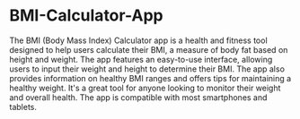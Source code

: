 # BMI-Calculator-App
The BMI (Body Mass Index) Calculator app is a health and fitness tool designed to help users calculate their BMI, a measure of body fat based on height and weight. The app features an easy-to-use interface, allowing users to input their weight and height to determine their BMI. The app also provides information on healthy BMI ranges and offers tips for maintaining a healthy weight. It's a great tool for anyone looking to monitor their weight and overall health. The app is compatible with most smartphones and tablets.
